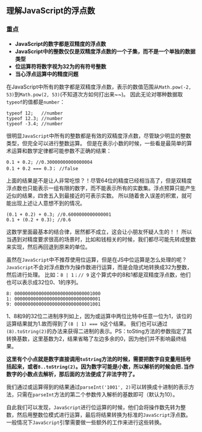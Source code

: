## 理解JavaScript的浮点数

### 重点
+ **JavaScript的数字都是双精度的浮点数**
+ **JavaScript中的整数仅仅是双精度浮点数的一个子集，而不是一个单独的数据类型**
+ **位运算符将数字视为32为的有符号整数**
+ **当心浮点运算中的精度问题**

在JavaScript中所有的数字都是双精度浮点数，表示的数值范围从`Math.pow(-2, 53)`到`Math.pow(2, 53)`(不知道次方如何打出来~~)。
因此无论对哪种数据取`typeof`的值都是`number`：
```
typeof 12;   //number
typeof 12.3; //number
typeof -3.4; //number
```

很明显`JavaScript`中所有的整数都是有效的双精度浮点数，尽管缺少明显的整数类型，但完全可以进行整数运算。
但是在表示小数的时候，一些看是最简单的算术运算和数学定律都可能参数不正确的结果：

```
0.1 + 0.2; //0.30000000000000004
0.1 + 0.2 === 0.3； //false
```
上面的结果是不是让人非常吃惊？！尽管64位的精度已经相当高了，但是双精度浮点数也只能表示一组有限的数字，而不能表示所有的实数集。浮点预算只能产生近似的结果，四舍五入到最接近的可表示实数。
所以随着舍入误差的积累，就可能出现上述让人意想不到的情况。
```
(0.1 + 0.2) + 0.3; //0.6000000000000001
0.1 + (0.2 + 0.3); //0.6
```
这数学里面最基本的结合律，居然都不成立，这会让小朋友怀疑人生的！！
所以当遇到对精度要求很高的场景时，比如和钱相关的时候，我们都尽可能先转成整数来实现，然后再回退到原来的单位。

虽然在`JavaScript`中不推荐使用位运算，但是在JS中位运算是怎么处理的呢？
`JavaScript`不会对浮点数作为操作数进行运算，而是会隐式地转换成32为整数，然后进行处理。
比如：`8 | 1；// 9`
这个算式中的8和1都是双精度浮点数，他们也可以表示成32位0、1的序列。
```
8: 00000000000000000000000000001000
1: 00000000000000000000000000000001
9: 00000000000000000000000000001001
```
1、8和9的32位二进制序列如上，因为或运算中两位比特中任意一位为1，该位的运算结果就为1.故而得到了`(8 | 1) === 9`这个结果。
我们也可以通过`(8).toString(2)`的办法来获得二进制的表示。PS：toSting方法的参数指定了其转换基数，这里基数为2，结果省略了左边多余的0，因为他们并不影响最终结果。

**这里有个小点就是数字直接调用`toString`方法的时候，需要把数字自变量用括号括起来，或者`8..toString(2)`。因为数字可能是小数，所以解析的时候会把`.`当作数字的小数点去解析，那后面的方法便成了非法字符了。**

我们通过或运算得到的结果通过`parseInt('1001', 2)`可以转换成十进制的表示方法，只需在`parseInt`方法的第二个参数传入解析的基数即可（默认为10）。

自此我们可以发现，`JavaScript`进行位运算的时候，他们会将操作数先转为整数，然后用整数位模式进行运算，最后将结果转换为标准的`JavaScript`浮点数。一般情况下`JavaScript`引擎需要做一些额外的工作来进行这些转换。
